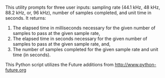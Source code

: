 This utility prompts for three user inputs: sampling rate (44.1 kHz, 48 kHz, 88.2 kHz, or, 96 kHz), number of samples completed, 
and unit time in seconds. It returns:

1. The elapsed time in milliseconds necessary for the given number of samples to pass at the given sample rate,
2. The elapsed time in seconds necessary for the given number of samples to pass at the given sample rate, and,
3. The number of samples completed for the given sample rate and unit time (in seconds).

This Python script utilizes the Future additions from http://www.python-future.org
